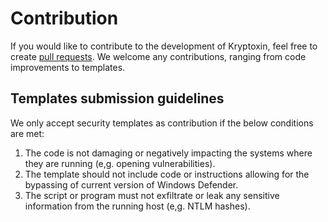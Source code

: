 # Contribution

If you would like to contribute to the development of Kryptoxin, feel free to create [pull requests](https://github.com/e3prom/kryptoxin/pulls). We welcome any contributions, ranging from code improvements to templates.

## Templates submission guidelines

We only accept security templates as contribution if the below conditions are met:

 1. The code is not damaging or negatively impacting the systems where they are running (e,g. opening vulnerabilities).
 2. The template should not include code or instructions allowing for the bypassing of current version of Windows Defender.
 3. The script or program must not exfiltrate or leak any sensitive information from the running host (e,g. NTLM hashes).
